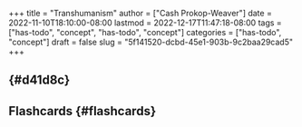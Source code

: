 +++
title = "Transhumanism"
author = ["Cash Prokop-Weaver"]
date = 2022-11-10T18:10:00-08:00
lastmod = 2022-12-17T11:47:18-08:00
tags = ["has-todo", "concept", "has-todo", "concept"]
categories = ["has-todo", "concept"]
draft = false
slug = "5f141520-dcbd-45e1-903b-9c2baa29cad5"
+++

##  {#d41d8c}


## Flashcards {#flashcards}

